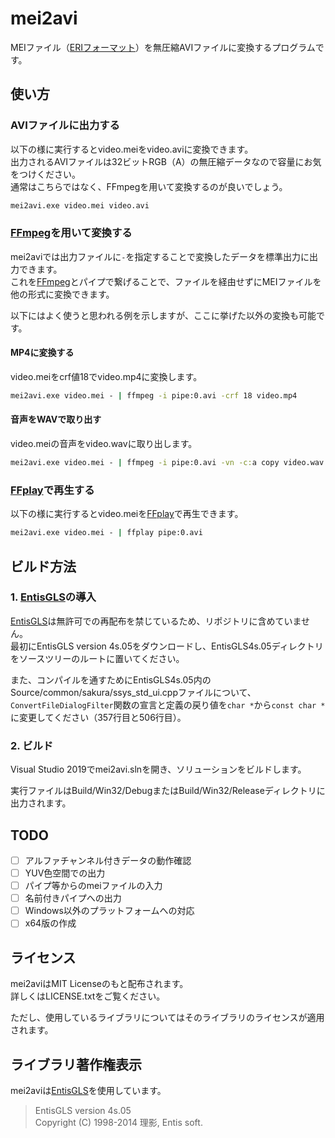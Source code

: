 # mei2avi

MEIファイル（[ERIフォーマット](https://www.entis.jp/eridev/)）を無圧縮AVIファイルに変換するプログラムです。  

## 使い方

### AVIファイルに出力する

以下の様に実行するとvideo.meiをvideo.aviに変換できます。  
出力されるAVIファイルは32ビットRGB（A）の無圧縮データなので容量にお気をつけください。  
通常はこちらではなく、FFmpegを用いて変換するのが良いでしょう。  

```bat
mei2avi.exe video.mei video.avi
```

### [FFmpeg](https://ffmpeg.org/)を用いて変換する

mei2aviでは出力ファイルに`-`を指定することで変換したデータを標準出力に出力できます。  
これを[FFmpeg](https://ffmpeg.org/)とパイプで繋げることで、ファイルを経由せずにMEIファイルを他の形式に変換できます。  

以下にはよく使うと思われる例を示しますが、ここに挙げた以外の変換も可能です。  

#### MP4に変換する

video.meiをcrf値18でvideo.mp4に変換します。  

```bat
mei2avi.exe video.mei - | ffmpeg -i pipe:0.avi -crf 18 video.mp4
```

#### 音声をWAVで取り出す

video.meiの音声をvideo.wavに取り出します。  

```bat
mei2avi.exe video.mei - | ffmpeg -i pipe:0.avi -vn -c:a copy video.wav
```

### [FFplay](https://ffmpeg.org/ffplay.html)で再生する

以下の様に実行するとvideo.meiを[FFplay](https://ffmpeg.org/ffplay.html)で再生できます。  

```bat
mei2avi.exe video.mei - | ffplay pipe:0.avi
```

## ビルド方法

### 1. [EntisGLS](https://www.entis.jp/gls/)の導入

[EntisGLS](https://www.entis.jp/gls/)は無許可での再配布を禁じているため、リポジトリに含めていません。  
最初にEntisGLS version 4s.05をダウンロードし、EntisGLS4s.05ディレクトリをソースツリーのルートに置いてください。  

また、コンパイルを通すためにEntisGLS4s.05内のSource/common/sakura/ssys_std_ui.cppファイルについて、`ConvertFileDialogFilter`関数の宣言と定義の戻り値を`char *`から`const char *`に変更してください（357行目と506行目）。  

### 2. ビルド

Visual Studio 2019でmei2avi.slnを開き、ソリューションをビルドします。  

実行ファイルはBuild/Win32/DebugまたはBuild/Win32/Releaseディレクトリに出力されます。  

## TODO

- [ ] アルファチャンネル付きデータの動作確認
- [ ] YUV色空間での出力
- [ ] パイプ等からのmeiファイルの入力
- [ ] 名前付きパイプへの出力
- [ ] Windows以外のプラットフォームへの対応
- [ ] x64版の作成

## ライセンス

mei2aviはMIT Licenseのもと配布されます。  
詳しくはLICENSE.txtをご覧ください。  

ただし、使用しているライブラリについてはそのライブラリのライセンスが適用されます。  

## ライブラリ著作権表示

mei2aviは[EntisGLS](https://www.entis.jp/gls/)を使用しています。  

> EntisGLS version 4s.05  
> Copyright (C) 1998-2014 理影, Entis soft.  
